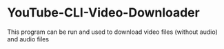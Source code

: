 # YouTube-CLI-Video-Downloader
This program can be run and used to download video files (without audio) and audio files
